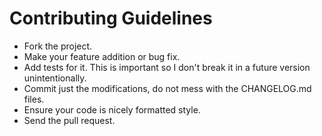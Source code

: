 # Contributing Guidelines

* Fork the project.
* Make your feature addition or bug fix.
* Add tests for it. This is important so I don't break it in a future version unintentionally.
* Commit just the modifications, do not mess with the CHANGELOG.md files.
* Ensure your code is nicely formatted style.
* Send the pull request.

